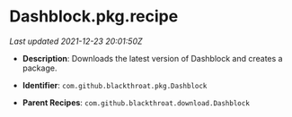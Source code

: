 # Dashblock.pkg.recipe

_Last updated 2021-12-23 20:01:50Z_

- **Description**: Downloads the latest version of Dashblock and creates a package.

- **Identifier**: `com.github.blackthroat.pkg.Dashblock`

- **Parent Recipes**: `com.github.blackthroat.download.Dashblock`
